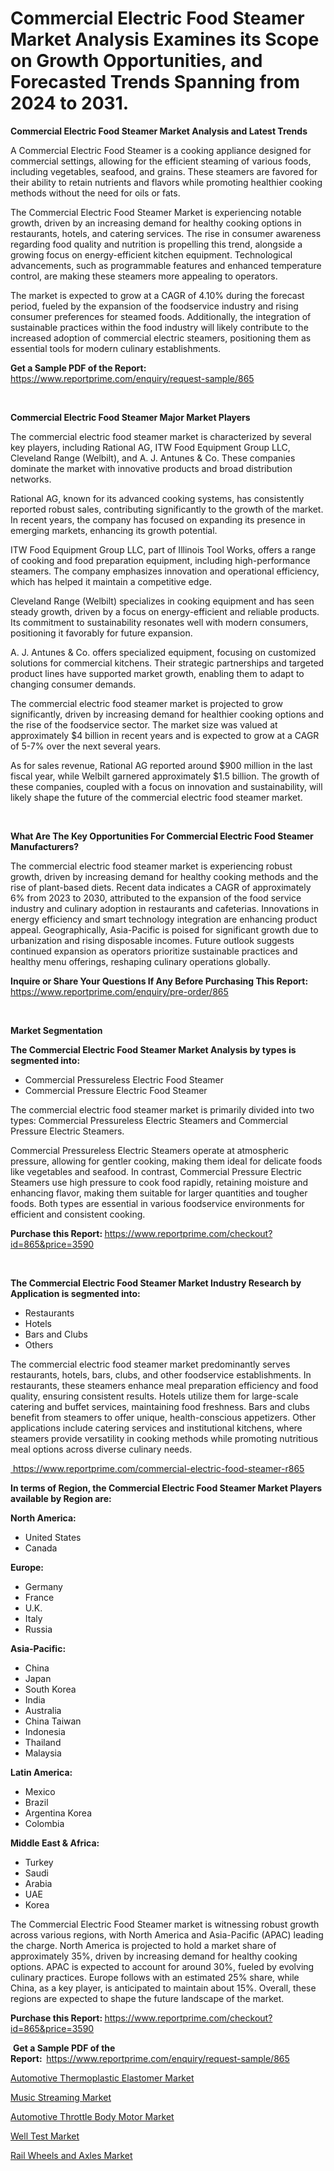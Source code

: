 <p><h1>Commercial Electric Food Steamer Market Analysis Examines its Scope on Growth Opportunities, and Forecasted Trends Spanning from 2024 to 2031.</h1></p><p><strong>Commercial Electric Food Steamer Market Analysis and Latest Trends</strong></p>
<p><p>A Commercial Electric Food Steamer is a cooking appliance designed for commercial settings, allowing for the efficient steaming of various foods, including vegetables, seafood, and grains. These steamers are favored for their ability to retain nutrients and flavors while promoting healthier cooking methods without the need for oils or fats. </p><p>The Commercial Electric Food Steamer Market is experiencing notable growth, driven by an increasing demand for healthy cooking options in restaurants, hotels, and catering services. The rise in consumer awareness regarding food quality and nutrition is propelling this trend, alongside a growing focus on energy-efficient kitchen equipment. Technological advancements, such as programmable features and enhanced temperature control, are making these steamers more appealing to operators. </p><p>The market is expected to grow at a CAGR of 4.10% during the forecast period, fueled by the expansion of the foodservice industry and rising consumer preferences for steamed foods. Additionally, the integration of sustainable practices within the food industry will likely contribute to the increased adoption of commercial electric steamers, positioning them as essential tools for modern culinary establishments.</p></p>
<p><strong>Get a Sample PDF of the Report:&nbsp;</strong> <a href="https://www.reportprime.com/enquiry/request-sample/865">https://www.reportprime.com/enquiry/request-sample/865</a></p>
<p>&nbsp;</p>
<p><strong>Commercial Electric Food Steamer Major Market Players</strong></p>
<p><p>The commercial electric food steamer market is characterized by several key players, including Rational AG, ITW Food Equipment Group LLC, Cleveland Range (Welbilt), and A. J. Antunes & Co. These companies dominate the market with innovative products and broad distribution networks.</p><p>Rational AG, known for its advanced cooking systems, has consistently reported robust sales, contributing significantly to the growth of the market. In recent years, the company has focused on expanding its presence in emerging markets, enhancing its growth potential.</p><p>ITW Food Equipment Group LLC, part of Illinois Tool Works, offers a range of cooking and food preparation equipment, including high-performance steamers. The company emphasizes innovation and operational efficiency, which has helped it maintain a competitive edge. </p><p>Cleveland Range (Welbilt) specializes in cooking equipment and has seen steady growth, driven by a focus on energy-efficient and reliable products. Its commitment to sustainability resonates well with modern consumers, positioning it favorably for future expansion.</p><p>A. J. Antunes & Co. offers specialized equipment, focusing on customized solutions for commercial kitchens. Their strategic partnerships and targeted product lines have supported market growth, enabling them to adapt to changing consumer demands.</p><p>The commercial electric food steamer market is projected to grow significantly, driven by increasing demand for healthier cooking options and the rise of the foodservice sector. The market size was valued at approximately $4 billion in recent years and is expected to grow at a CAGR of 5-7% over the next several years.</p><p>As for sales revenue, Rational AG reported around $900 million in the last fiscal year, while Welbilt garnered approximately $1.5 billion. The growth of these companies, coupled with a focus on innovation and sustainability, will likely shape the future of the commercial electric food steamer market.</p></p>
<p>&nbsp;</p>
<p><strong>What Are The Key Opportunities For Commercial Electric Food Steamer Manufacturers?</strong></p>
<p><p>The commercial electric food steamer market is experiencing robust growth, driven by increasing demand for healthy cooking methods and the rise of plant-based diets. Recent data indicates a CAGR of approximately 6% from 2023 to 2030, attributed to the expansion of the food service industry and culinary adoption in restaurants and cafeterias. Innovations in energy efficiency and smart technology integration are enhancing product appeal. Geographically, Asia-Pacific is poised for significant growth due to urbanization and rising disposable incomes. Future outlook suggests continued expansion as operators prioritize sustainable practices and healthy menu offerings, reshaping culinary operations globally.</p></p>
<p><strong>Inquire or Share Your Questions If Any Before Purchasing This Report:</strong> <a href="https://www.reportprime.com/enquiry/pre-order/865">https://www.reportprime.com/enquiry/pre-order/865</a></p>
<p>&nbsp;</p>
<p><strong>Market Segmentation</strong></p>
<p><strong>The Commercial Electric Food Steamer Market Analysis by types is segmented into:</strong></p>
<p><ul><li>Commercial Pressureless Electric Food Steamer</li><li>Commercial Pressure Electric Food Steamer</li></ul></p>
<p><p>The commercial electric food steamer market is primarily divided into two types: Commercial Pressureless Electric Steamers and Commercial Pressure Electric Steamers. </p><p>Commercial Pressureless Electric Steamers operate at atmospheric pressure, allowing for gentler cooking, making them ideal for delicate foods like vegetables and seafood. In contrast, Commercial Pressure Electric Steamers use high pressure to cook food rapidly, retaining moisture and enhancing flavor, making them suitable for larger quantities and tougher foods. Both types are essential in various foodservice environments for efficient and consistent cooking.</p></p>
<p><strong>Purchase this Report:&nbsp;</strong><a href="https://www.reportprime.com/checkout?id=865&price=3590">https://www.reportprime.com/checkout?id=865&price=3590</a></p>
<p>&nbsp;</p>
<p><strong>The Commercial Electric Food Steamer Market Industry Research by Application is segmented into:</strong></p>
<p><ul><li>Restaurants</li><li>Hotels</li><li>Bars and Clubs</li><li>Others</li></ul></p>
<p><p>The commercial electric food steamer market predominantly serves restaurants, hotels, bars, clubs, and other foodservice establishments. In restaurants, these steamers enhance meal preparation efficiency and food quality, ensuring consistent results. Hotels utilize them for large-scale catering and buffet services, maintaining food freshness. Bars and clubs benefit from steamers to offer unique, health-conscious appetizers. Other applications include catering services and institutional kitchens, where steamers provide versatility in cooking methods while promoting nutritious meal options across diverse culinary needs.</p></p>
<p><a href="https://www.reportprime.com/commercial-electric-food-steamer-r865">&nbsp;https://www.reportprime.com/commercial-electric-food-steamer-r865</a></p>
<p><strong>In terms of Region, the Commercial Electric Food Steamer Market Players available by Region are:</strong></p>
<p>
    <p> <strong> North America: </strong>
        <ul>
            <li>United States</li>
            <li>Canada</li>
        </ul>
        </p> 
    <p> <strong> Europe: </strong>
        <ul>
            <li>Germany</li>
            <li>France</li>
            <li>U.K.</li>
            <li>Italy</li>
            <li>Russia</li>
        </ul>
        </p> 
    <p> <strong> Asia-Pacific: </strong>
        <ul>
            <li>China</li>
            <li>Japan</li>
            <li>South Korea</li>
            <li>India</li>
            <li>Australia</li>
            <li>China Taiwan</li>
            <li>Indonesia</li>
            <li>Thailand</li>
            <li>Malaysia</li>
        </ul>
        </p> 
    <p> <strong> Latin America: </strong>
        <ul>
            <li>Mexico</li>
            <li>Brazil</li>
            <li>Argentina Korea</li>
            <li>Colombia</li>
        </ul>
        </p> 
    <p> <strong> Middle East & Africa: </strong>
        <ul>
            <li>Turkey</li>
            <li>Saudi</li>
            <li>Arabia</li>
            <li>UAE</li>
            <li>Korea</li>
        </ul>
    </p>
    </p>
<p><p>The Commercial Electric Food Steamer market is witnessing robust growth across various regions, with North America and Asia-Pacific (APAC) leading the charge. North America is projected to hold a market share of approximately 35%, driven by increasing demand for healthy cooking options. APAC is expected to account for around 30%, fueled by evolving culinary practices. Europe follows with an estimated 25% share, while China, as a key player, is anticipated to maintain about 15%. Overall, these regions are expected to shape the future landscape of the market.</p></p>
<p><strong>Purchase this Report: </strong><a href="https://www.reportprime.com/checkout?id=865&price=3590">https://www.reportprime.com/checkout?id=865&price=3590</a></p>
<p>&nbsp;<strong>Get a Sample PDF of the Report:&nbsp;&nbsp;</strong><a href="https://www.reportprime.com/enquiry/request-sample/865">https://www.reportprime.com/enquiry/request-sample/865</a></p>
<p><strong></strong></p>
<p><p><a href="https://issuu.com/reportprime-2/docs/automotive-thermoplastic-elastomer-_a5df05e1379f33">Automotive Thermoplastic Elastomer Market</a></p><p><a href="https://medium.com/@ruhinayunsa/future-trajectory-of-the-music-streaming-market-emerging-market-trends-and-forecasts-till-2031-0433d86ce25e">Music Streaming Market</a></p><p><a href="https://issuu.com/reportprime-2/docs/automotive-throttle-body-motor-mark_23ef4b2d2c8582">Automotive Throttle Body Motor Market</a></p><p><a href="https://medium.com/@danibram100_64069/well-test-market-overview-global-market-trends-and-future-prospects-from-2024-to-2031-b55d99837869">Well Test Market</a></p><p><a href="https://www.linkedin.com/pulse/rail-wheels-axles-market-outlook-forecast-from-2024-2031-revidease-zaq1f?trackingId=KmTKr8G%2BS3a3ZNYrekktEQ%3D%3D">Rail Wheels and Axles Market</a></p></p>